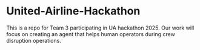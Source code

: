 # United-Airline-Hackathon
This is a repo for Team 3 participating in UA hackathon 2025. Our work will focus on creating an agent that helps human operators during crew disruption operations. 
